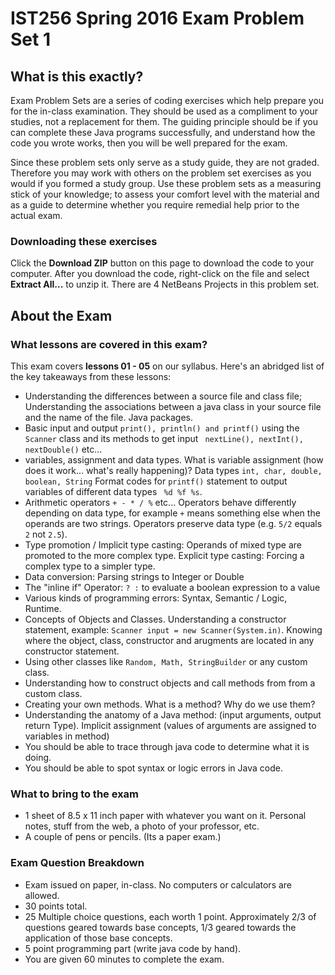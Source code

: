# IST256 Spring 2016 Exam Problem Set 1

## What is this exactly?
Exam Problem Sets are a series of coding exercises which help prepare you for the in-class examination. They should be used as a compliment to your studies, not a replacement for them. The guiding principle should be if you can complete these Java programs successfully, and understand how the code you wrote works, then you will be well prepared for the exam.

Since these problem sets only serve as a study guide, they are not graded. Therefore you may work with others on the problem set exercises as you would if you formed a study group.  Use these problem sets as a measuring stick of your knowledge; to assess your comfort level with the material and as a guide to determine whether you require remedial help prior to the actual exam.

### Downloading these exercises

Click the **Download ZIP** button on this page to download the code to your computer. After you download the code, right-click on the file and select **Extract All...** to unzip it. There are 4 NetBeans Projects in this problem set.

## About the Exam ##
### What lessons are covered in this exam?
This exam covers **lessons 01 - 05** on our syllabus. Here's an abridged list of the key takeaways from these lessons:
- Understanding the differences between a source file and class file; Understanding the associations between a java class in your source file and the name of the file. Java packages.
- Basic input and output ```print(), println() and printf()``` using the ```Scanner``` class and its methods to get input ``` nextLine(), nextInt(), nextDouble()``` etc...
- variables, assignment and data types. What is variable assignment (how does it work... what's really happening)? Data types ```int, char, double, boolean, String``` Format codes for ```printf()``` statement to output variables of different data types ``` %d %f %s```.
- Arithmetic operators ``` + - * / % ``` etc... Operators behave differently depending on data type, for example ``` + ``` means something else when the operands are two strings. Operators preserve data type (e.g. ``` 5/2 ``` equals ``` 2 ``` not ``` 2.5 ```).
- Type promotion / Implicit type casting: Operands of mixed type are promoted to the more complex type. Explicit type casting: Forcing a complex type to a simpler type.  
- Data conversion: Parsing strings to Integer or Double
- The "inline if" Operator: ``` ? : ``` to evaluate a boolean expression to a value
- Various kinds of programming errors: Syntax, Semantic / Logic, Runtime.
- Concepts of Objects and Classes. Understanding a constructor statement, example: ``` Scanner input = new Scanner(System.in) ```. Knowing where the object, class, constructor and arugments are located in any constructor statement.
- Using other classes like ``` Random, Math, StringBuilder ``` or any custom class.
- Understanding how to construct objects and call methods from from a custom class.
- Creating your own methods. What is a method? Why do we use them?
- Understanding the anatomy of a Java method: (input arguments, output return Type). Implicit assignment (values of arguments are assigned to variables in method)
- You should be able to trace through java code to determine what it is doing.
- You should be able to spot syntax or logic errors in Java code.

### What to bring to the exam
- 1 sheet of 8.5 x 11 inch paper with whatever you want on it. Personal notes, stuff from the web, a photo of your professor, etc.
- A couple of pens or pencils. (Its a paper exam.)

### Exam Question Breakdown
- Exam issued on paper, in-class. No computers or calculators are allowed.
- 30 points total.
- 25 Multiple choice questions, each worth 1 point. Approximately 2/3 of questions geared towards base concepts, 1/3 geared towards the application of those base concepts.
- 5 point programming part (write java code by hand).
- You are given 60 minutes to complete the exam.
